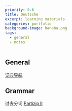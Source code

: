 ```yaml
---
priority: 0.6
title: Deutsche
excerpt: learning materials
categories: portfolio
background-image: hanaba.png
tags:
  - general
  - notes
---
```


## General

[词典导航](https://github.com/Dictionaryphile/All_Dictionaries)

## Grammar

过去分词 [Partizip II](https://www.douban.com/note/730289435/)